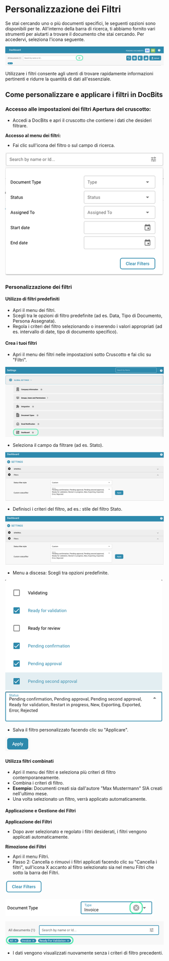 # Personalizzazione dei Filtri

Se stai cercando uno o più documenti specifici, le seguenti opzioni sono disponibili per te. All'interno della barra di ricerca, ti abbiamo fornito vari strumenti per aiutarti a trovare il documento che stai cercando. Per accedervi, seleziona l'icona seguente.

![](https://raw.githubusercontent.com/Fellow-Consulting-AG/docbits/refs/heads/main/readme/.gitbook/assets/customizing_filters_1.png)

Utilizzare i filtri consente agli utenti di trovare rapidamente informazioni pertinenti e ridurre la quantità di dati all'essenziale.

## Come personalizzare e applicare i filtri in DocBits

### Accesso alle impostazioni dei filtri Apertura del cruscotto:

* Accedi a DocBits e apri il cruscotto che contiene i dati che desideri filtrare.

**Accesso al menu dei filtri:**

* Fai clic sull'icona del filtro o sul campo di ricerca.

![](https://raw.githubusercontent.com/Fellow-Consulting-AG/docbits/refs/heads/main/readme/.gitbook/assets/customizing_filters_2.png)

### Personalizzazione dei filtri

#### **Utilizzo di filtri predefiniti**

* Apri il menu dei filtri.
* Scegli tra le opzioni di filtro predefinite (ad es. Data, Tipo di Documento, Persona Assegnata).
* Regola i criteri del filtro selezionando o inserendo i valori appropriati (ad es. intervallo di date, tipo di documento specifico).

#### **Crea i tuoi filtri**

* Apri il menu dei filtri nelle impostazioni sotto Cruscotto e fai clic su "Filtri".

![](https://raw.githubusercontent.com/Fellow-Consulting-AG/docbits/refs/heads/main/readme/.gitbook/assets/customizing_filters_3.png)

* Seleziona il campo da filtrare (ad es. Stato).

![](https://raw.githubusercontent.com/Fellow-Consulting-AG/docbits/refs/heads/main/readme/.gitbook/assets/customizing_filters_4.png)

* Definisci i criteri del filtro, ad es.: stile del filtro Stato.

![](https://raw.githubusercontent.com/Fellow-Consulting-AG/docbits/refs/heads/main/readme/.gitbook/assets/customizing_filters_4.png)

* Menu a discesa: Scegli tra opzioni predefinite.

![](https://raw.githubusercontent.com/Fellow-Consulting-AG/docbits/refs/heads/main/readme/.gitbook/assets/customizing_filters_6.png)

* Salva il filtro personalizzato facendo clic su "Applicare".

![](https://raw.githubusercontent.com/Fellow-Consulting-AG/docbits/refs/heads/main/readme/.gitbook/assets/customizing_filters_7.png)

#### **Utilizza filtri combinati**

* Apri il menu dei filtri e seleziona più criteri di filtro contemporaneamente.
* Combina i criteri di filtro.
* **Esempio:** Documenti creati sia dall'autore "Max Mustermann" SIA creati nell'ultimo mese.
* Una volta selezionato un filtro, verrà applicato automaticamente.

#### **Applicazione e Gestione dei Filtri**

**Applicazione dei Filtri**

* Dopo aver selezionato e regolato i filtri desiderati, i filtri vengono applicati automaticamente.

**Rimozione dei Filtri**

* Apri il menu Filtri.
* Passo 2: Cancella o rimuovi i filtri applicati facendo clic su "Cancella i filtri", sull'icona X accanto al filtro selezionato sia nel menu Filtri che sotto la barra dei Filtri.

![](https://raw.githubusercontent.com/Fellow-Consulting-AG/docbits/refs/heads/main/readme/.gitbook/assets/customizing_filters_8.png)

![](https://raw.githubusercontent.com/Fellow-Consulting-AG/docbits/refs/heads/main/readme/.gitbook/assets/customizing_filters_9.png)

![](https://raw.githubusercontent.com/Fellow-Consulting-AG/docbits/refs/heads/main/readme/.gitbook/assets/customizing_filters_10.png)

* I dati vengono visualizzati nuovamente senza i criteri di filtro precedenti.
